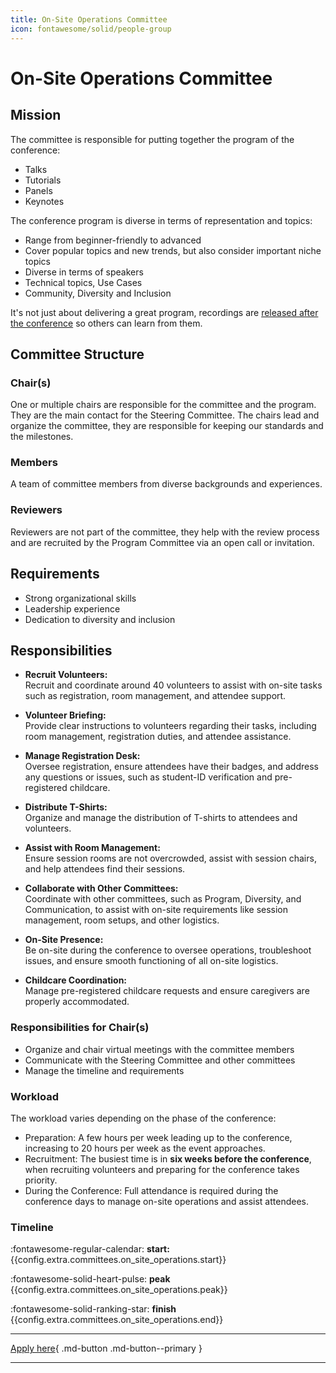 ```yaml
---
title: On-Site Operations Committee
icon: fontawesome/solid/people-group
---
```


# On-Site Operations Committee

## Mission

The committee is responsible for putting together the program of the conference:

* Talks
* Tutorials
* Panels
* Keynotes

The conference program is diverse in terms of representation and topics:

* Range from beginner-friendly to advanced
* Cover popular topics and new trends, but also consider important niche topics
* Diverse in terms of speakers
* Technical topics, Use Cases
* Community, Diversity and Inclusion

It's not just about delivering a great program, recordings are [released after the conference](video.md) so others can
learn from them.

## Committee Structure

### Chair(s)

One or multiple chairs are responsible for the committee and the program. They are the main contact for the Steering
Committee. The chairs lead and organize the committee, they are responsible for keeping our standards and the
milestones.

### Members

A team of committee members from diverse backgrounds and experiences.

### Reviewers

Reviewers are not part of the committee, they help with the review process and are recruited by the Program Committee
via an open call or invitation.

## Requirements

* Strong organizational skills
* Leadership experience
* Dedication to diversity and inclusion

## Responsibilities

- **Recruit Volunteers:**  
  Recruit and coordinate around 40 volunteers to assist with on-site tasks such as registration, room management, and
  attendee support.

- **Volunteer Briefing:**  
  Provide clear instructions to volunteers regarding their tasks, including room management, registration duties, and
  attendee assistance.

- **Manage Registration Desk:**  
  Oversee registration, ensure attendees have their badges, and address any questions or issues, such as student-ID
  verification and pre-registered childcare.

- **Distribute T-Shirts:**  
  Organize and manage the distribution of T-shirts to attendees and volunteers.

- **Assist with Room Management:**  
  Ensure session rooms are not overcrowded, assist with session chairs, and help attendees find their sessions.

- **Collaborate with Other Committees:**  
  Coordinate with other committees, such as Program, Diversity, and Communication, to assist with on-site requirements
  like session management, room setups, and other logistics.

- **On-Site Presence:**  
  Be on-site during the conference to oversee operations, troubleshoot issues, and ensure smooth functioning of all
  on-site logistics.

- **Childcare Coordination:**  
  Manage pre-registered childcare requests and ensure caregivers are properly accommodated.

### Responsibilities for Chair(s)

* Organize and chair virtual meetings with the committee members
* Communicate with the Steering Committee and other committees
* Manage the timeline and requirements

### Workload

The workload varies depending on the phase of the conference:

- Preparation: A few hours per week leading up to the conference, increasing to 20 hours per week as the event
  approaches.
- Recruitment: The busiest time is in **six weeks before the conference**, when recruiting volunteers and preparing for
  the conference takes priority.
- During the Conference: Full attendance is required during the conference days to manage on-site operations and assist
  attendees.

### Timeline
:fontawesome-regular-calendar:  **start:**{{config.extra.committees.on_site_operations.start}} 

:fontawesome-solid-heart-pulse: **peak** {{config.extra.committees.on_site_operations.peak}}  

:fontawesome-solid-ranking-star: **finish** {{config.extra.committees.on_site_operations.end}} 

---

[Apply here]({{config.extra.event.apply_url}}){ .md-button .md-button--primary }

---